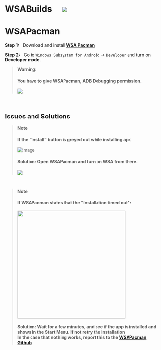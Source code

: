 # WSABuilds &nbsp; &nbsp; <img src="https://img.shields.io/github/downloads/MustardChef/WSABuilds/total?label=Total%20Downloads&style=for-the-badge"/> &nbsp; 

# WSAPacman

**Step 1:** &nbsp; Download and install [**WSA Pacman**](https://github.com/alesimula/wsa_pacman/releases) 

**Step 2:** &nbsp; Go to `Windows Subsystem for Android` → `Developer` and turn on **Developer mode**.

> **Warning**:
> #### You have to give WSAPacman, ADB Debugging permission.
> 
> ![](https://media.discordapp.net/attachments/1015131233824538624/1062611905249820733/allow.png)

&nbsp;
&nbsp;

## Issues and Solutions

> **Note** 
> #### If the "Install" button is greyed out while installing apk
>
> ![image](https://user-images.githubusercontent.com/68516357/215341077-162f64c0-bea5-4f39-9f48-a8d5acaa5cf3.png)
>
> #### Solution: Open WSAPacman and turn on WSA from there. 
>![](https://media.discordapp.net/attachments/1015131233824538624/1062610433506287708/WSA-pacman_x7UaiviLSW.png)

</br>

> **Note** 
> #### If WSAPacman states that the "Installation timed out": 
>
> <img src="https://user-images.githubusercontent.com/68516357/222983664-cf41ac0b-194b-4c11-9b40-2975eea6c176.png" style="width: 350px;"/>
>
> #### Solution: Wait for a few minutes, and see if the app is installed and shows in the Start Menu. If not retry the installation </br> In the case that nothing works, report this to the [WSAPacman Github](https://github.com/alesimula/wsa_pacman)  
